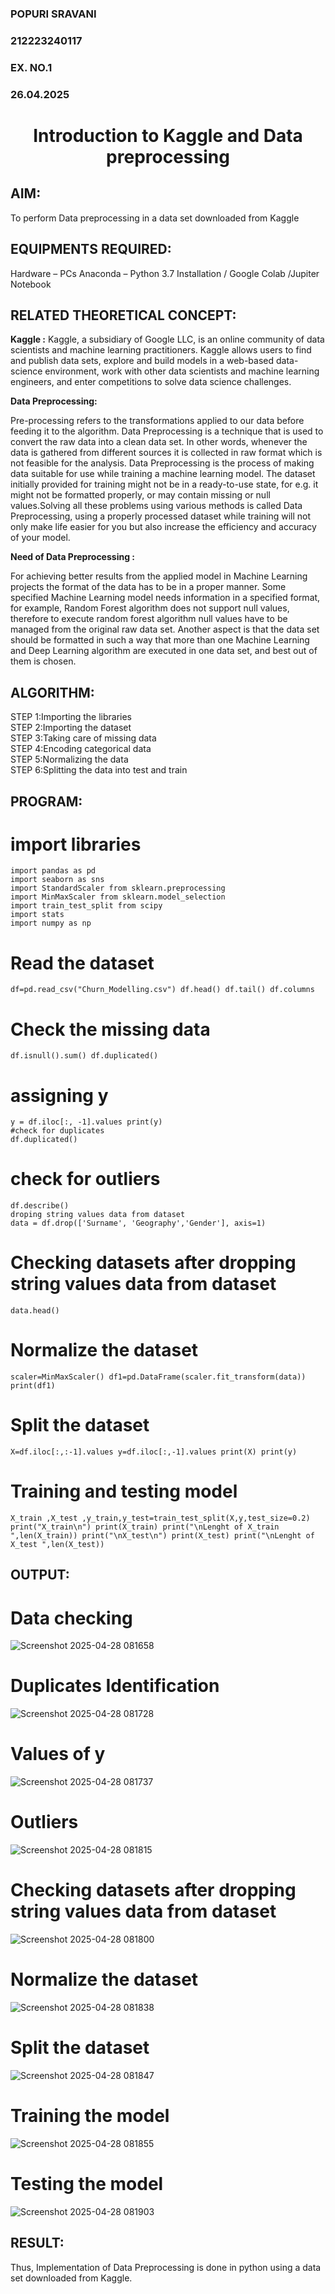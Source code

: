 <H3>POPURI SRAVANI</H3>
<H3>212223240117</H3>
<H3>EX. NO.1</H3>
<H3>26.04.2025</H3>
<H1 ALIGN =CENTER> Introduction to Kaggle and Data preprocessing</H1>

## AIM:

To perform Data preprocessing in a data set downloaded from Kaggle

## EQUIPMENTS REQUIRED:
Hardware – PCs
Anaconda – Python 3.7 Installation / Google Colab /Jupiter Notebook

## RELATED THEORETICAL CONCEPT:

**Kaggle :**
Kaggle, a subsidiary of Google LLC, is an online community of data scientists and machine learning practitioners. Kaggle allows users to find and publish data sets, explore and build models in a web-based data-science environment, work with other data scientists and machine learning engineers, and enter competitions to solve data science challenges.

**Data Preprocessing:**

Pre-processing refers to the transformations applied to our data before feeding it to the algorithm. Data Preprocessing is a technique that is used to convert the raw data into a clean data set. In other words, whenever the data is gathered from different sources it is collected in raw format which is not feasible for the analysis.
Data Preprocessing is the process of making data suitable for use while training a machine learning model. The dataset initially provided for training might not be in a ready-to-use state, for e.g. it might not be formatted properly, or may contain missing or null values.Solving all these problems using various methods is called Data Preprocessing, using a properly processed dataset while training will not only make life easier for you but also increase the efficiency and accuracy of your model.

**Need of Data Preprocessing :**

For achieving better results from the applied model in Machine Learning projects the format of the data has to be in a proper manner. Some specified Machine Learning model needs information in a specified format, for example, Random Forest algorithm does not support null values, therefore to execute random forest algorithm null values have to be managed from the original raw data set.
Another aspect is that the data set should be formatted in such a way that more than one Machine Learning and Deep Learning algorithm are executed in one data set, and best out of them is chosen.


## ALGORITHM:
STEP 1:Importing the libraries<BR>
STEP 2:Importing the dataset<BR>
STEP 3:Taking care of missing data<BR>
STEP 4:Encoding categorical data<BR>
STEP 5:Normalizing the data<BR>
STEP 6:Splitting the data into test and train<BR>

##  PROGRAM:
# import libraries
```
import pandas as pd 
import seaborn as sns 
import StandardScaler from sklearn.preprocessing 
import MinMaxScaler from sklearn.model_selection
import train_test_split from scipy 
import stats
import numpy as np
```
# Read the dataset
```
df=pd.read_csv("Churn_Modelling.csv") df.head() df.tail() df.columns
```
# Check the missing data
```
df.isnull().sum() df.duplicated()
```
# assigning y
```
y = df.iloc[:, -1].values print(y)
#check for duplicates
df.duplicated()
```

# check for outliers
```
df.describe()
droping string values data from dataset
data = df.drop(['Surname', 'Geography','Gender'], axis=1)
```

# Checking datasets after dropping string values data from dataset
```
data.head()
```

# Normalize the dataset
```
scaler=MinMaxScaler() df1=pd.DataFrame(scaler.fit_transform(data)) print(df1)
```

# Split the dataset
```
X=df.iloc[:,:-1].values y=df.iloc[:,-1].values print(X) print(y)
```

# Training and testing model
```
X_train ,X_test ,y_train,y_test=train_test_split(X,y,test_size=0.2) print("X_train\n") print(X_train) print("\nLenght of X_train ",len(X_train)) print("\nX_test\n") print(X_test) print("\nLenght of X_test ",len(X_test))
```




## OUTPUT:
# Data checking
![Screenshot 2025-04-28 081658](https://github.com/user-attachments/assets/dac30779-c998-4c50-b92c-775decceecd0)
# Duplicates Identification
![Screenshot 2025-04-28 081728](https://github.com/user-attachments/assets/a50d238d-08e2-44c8-acda-c6733b667f85)
# Values of y
![Screenshot 2025-04-28 081737](https://github.com/user-attachments/assets/0b0ffdf2-3dc5-47f0-a024-04fa0e904dbc)
# Outliers
![Screenshot 2025-04-28 081815](https://github.com/user-attachments/assets/d1f5ef45-4bed-412e-977b-3f2ec35bf767)
# Checking datasets after dropping string values data from dataset
![Screenshot 2025-04-28 081800](https://github.com/user-attachments/assets/e62ebaf3-4f6e-4741-9029-35e40c83329b)
# Normalize the dataset
![Screenshot 2025-04-28 081838](https://github.com/user-attachments/assets/c98b0792-8f08-4ff8-b268-8cf3ec773082)
# Split the dataset
![Screenshot 2025-04-28 081847](https://github.com/user-attachments/assets/06cf65fd-5af1-4f24-bc7b-75474fcdcc3b)
# Training the model
![Screenshot 2025-04-28 081855](https://github.com/user-attachments/assets/e9ac19a9-4c92-4209-af8f-04cc035ff040)
# Testing the model
![Screenshot 2025-04-28 081903](https://github.com/user-attachments/assets/1f0175d4-4c44-4896-93d3-ae915c0a639a)






## RESULT:
Thus, Implementation of Data Preprocessing is done in python  using a data set downloaded from Kaggle.


